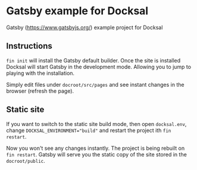 # Gatsby example for Docksal 

Gatsby (https://www.gatsbyjs.org/) example project for Docksal 

## Instructions

`fin init` will install the Gatsby default builder.
Once the site is installed Docksal will start Gatsby in the development mode. 
Allowing you to jump to playing with the installation. 

Simply edit files under `docroot/src/pages` and see instant changes in the browser (refresh the page).

## Static site

If you want to switch to the static site build mode, then open `docksal.env`, change 
`DOCKSAL_ENVIRONMENT="build"` and restart the project ith `fin restart`.

Now you won't see any changes instantly. The project is being rebuilt on `fin restart`.
Gatsby will serve you the static copy of the site stored in the `docroot/public`.
